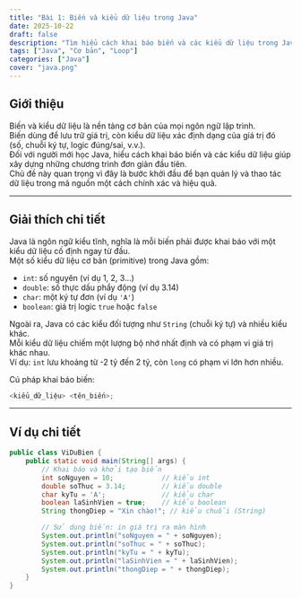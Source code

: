 ```yaml
---
title: "Bài 1: Biến và kiểu dữ liệu trong Java"
date: 2025-10-22
draft: false
description: "Tìm hiểu cách khai báo biến và các kiểu dữ liệu trong Java — nền tảng đầu tiên giúp bạn quản lý và thao tác dữ liệu chính xác."
tags: ["Java", "Cơ bản", "Loop"]
categories: ["Java"]
cover: "java.png"
---
```

## Giới thiệu
Biến và kiểu dữ liệu là nền tảng cơ bản của mọi ngôn ngữ lập trình.  
Biến dùng để lưu trữ giá trị, còn kiểu dữ liệu xác định dạng của giá trị đó (số, chuỗi ký tự, logic đúng/sai, v.v.).  
Đối với người mới học Java, hiểu cách khai báo biến và các kiểu dữ liệu giúp xây dựng những chương trình đơn giản đầu tiên.  
Chủ đề này quan trọng vì đây là bước khởi đầu để bạn quản lý và thao tác dữ liệu trong mã nguồn một cách chính xác và hiệu quả.

---

## Giải thích chi tiết
Java là ngôn ngữ kiểu tĩnh, nghĩa là mỗi biến phải được khai báo với một kiểu dữ liệu cố định ngay từ đầu.  
Một số kiểu dữ liệu cơ bản (primitive) trong Java gồm:

- `int`: số nguyên (ví dụ 1, 2, 3…)
- `double`: số thực dấu phẩy động (ví dụ 3.14)
- `char`: một ký tự đơn (ví dụ `'A'`)
- `boolean`: giá trị logic `true` hoặc `false`

Ngoài ra, Java có các kiểu đối tượng như `String` (chuỗi ký tự) và nhiều kiểu khác.  
Mỗi kiểu dữ liệu chiếm một lượng bộ nhớ nhất định và có phạm vi giá trị khác nhau.  
Ví dụ: `int` lưu khoảng từ -2 tỷ đến 2 tỷ, còn `long` có phạm vi lớn hơn nhiều.

Cú pháp khai báo biến:
```java
<kiểu_dữ_liệu> <tên_biến>;
```

---

## Ví dụ chi tiết
```java
public class ViDuBien {
    public static void main(String[] args) {
        // Khai báo và khởi tạo biến
        int soNguyen = 10;            // kiểu int  
        double soThuc = 3.14;         // kiểu double  
        char kyTu = 'A';              // kiểu char  
        boolean laSinhVien = true;    // kiểu boolean  
        String thongDiep = "Xin chào!"; // kiểu chuỗi (String)

        // Sử dụng biến: in giá trị ra màn hình
        System.out.println("soNguyen = " + soNguyen);
        System.out.println("soThuc = " + soThuc);
        System.out.println("kyTu = " + kyTu);
        System.out.println("laSinhVien = " + laSinhVien);
        System.out.println("thongDiep = " + thongDiep);
    }
}
```